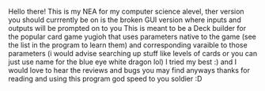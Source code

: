 Hello there! This is my NEA for my computer science alevel, ther version you should currrently be on is the broken GUI version where inputs and outputs will be prompted on to you
This is meant to be a Deck builder for the popular card game yugioh that uses parameters native to the game (see the list in the program to learn them) and corresponding varaible to those parameters (i would advise searching up stuff like levels of cards or you can just use name for the blue eye white dragon lol) 
I tried my best :) and I would love to hear the reviews and bugs you may find anyways thanks for reading and using this program god speed to you soldier :D
